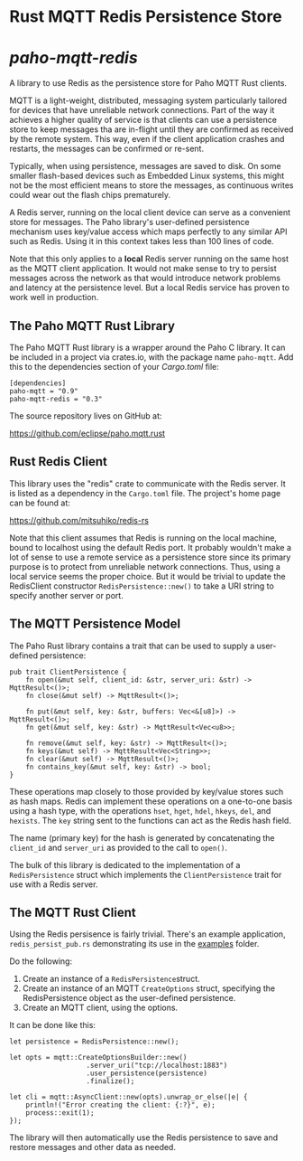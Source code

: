 # Rust MQTT Redis Persistence Store
# _paho-mqtt-redis_

A library to use Redis as the persistence store for Paho MQTT Rust clients.

MQTT is a light-weight, distributed, messaging system particularly tailored for devices that have unreliable network connections. Part of the way it achieves a higher quality of service is that clients can use a persistence store to keep messages tha are in-flight until they are confirmed as received by the remote system. This way, even if the client application crashes and restarts, the messages can be confirmed or re-sent.

Typically, when using persistence, messages are saved to disk. On some smaller flash-based devices such as Embedded Linux systems, this might not be the most efficient means to store the messages, as continuous writes could wear out the flash chips prematurely. 

A Redis server, running on the local client device can serve as a convenient store for messages. The Paho library's user-defined persistence mechanism uses key/value access which maps perfectly to any similar API such as Redis. Using it in this context takes less than 100 lines of code.

Note that this only applies to a **local** Redis server running on the same host as the MQTT client application. It would not make sense to try to persist messages across the network as that would introduce network problems and latency at the persistence level. But a local Redis service has proven to work well in production.

## The Paho MQTT Rust Library

The Paho MQTT Rust library is a wrapper around the Paho C library. It can be included in a project via crates.io, with the package name `paho-mqtt`. Add this to the dependencies section of your _Cargo.toml_ file:

```
[dependencies]
paho-mqtt = "0.9"
paho-mqtt-redis = "0.3"
```

 The source repository lives on GitHub at:

https://github.com/eclipse/paho.mqtt.rust


## Rust Redis Client

This library uses the "redis" crate to communicate with the Redis server. It is listed as a dependency in the `Cargo.toml` file. The project's home page can be found at:

https://github.com/mitsuhiko/redis-rs

Note that this client assumes that Redis is running on the local machine, bound to localhost using the default Redis port. It probably wouldn't make a lot of sense to use a remote service as a persistence store since its primary purpose is to protect from unreliable network connections. Thus, using a local service seems the proper choice. But it would be trivial to update the RedisClient constructor `RedisPersistence::new()` to take a URI string to specify another server or port.

## The MQTT Persistence Model

The Paho Rust library contains a trait that can be used to supply a user-defined persistence:

```
pub trait ClientPersistence {
    fn open(&mut self, client_id: &str, server_uri: &str) -> MqttResult<()>;
    fn close(&mut self) -> MqttResult<()>;

    fn put(&mut self, key: &str, buffers: Vec<&[u8]>) -> MqttResult<()>;
    fn get(&mut self, key: &str) -> MqttResult<Vec<u8>>;

    fn remove(&mut self, key: &str) -> MqttResult<()>;
    fn keys(&mut self) -> MqttResult<Vec<String>>;
    fn clear(&mut self) -> MqttResult<()>; 
    fn contains_key(&mut self, key: &str) -> bool;
}

``` 

These operations map closely to those provided by key/value stores such as hash maps. Redis can implement these operations on a one-to-one basis using a hash type, with the operations `hset`, `hget`, `hdel`, `hkeys`, `del`, and `hexists`. The `key` string sent to the functions can act as the Redis hash field.

The name (primary key) for the hash is generated by concatenating the `client_id` and `server_uri` as provided to the call to `open()`.

The bulk of this library is dedicated to the implementation of a `RedisPersistence` struct which implements the `ClientPersistence` trait for use with a Redis server.

## The MQTT Rust Client

Using the Redis persisence is fairly trivial. There's an example application, `redis_persist_pub.rs` demonstrating its use in the [examples](https://github.com/fpagliughi/mqtt.rust.redis/tree/master/examples) folder.

 Do the following:

1. Create an instance of a `RedisPersistence`struct.
2. Create an instance of an MQTT `CreateOptions` struct, specifying the RedisPersistence object as the user-defined persistence.
3. Create an MQTT client, using the options.

It can be done like this:
```
let persistence = RedisPersistence::new();

let opts = mqtt::CreateOptionsBuilder::new()
                   .server_uri("tcp://localhost:1883")
                   .user_persistence(persistence)
                   .finalize();

let cli = mqtt::AsyncClient::new(opts).unwrap_or_else(|e| {
    println!("Error creating the client: {:?}", e);
    process::exit(1);
});

```

The library will then automatically use the Redis persistence to save and restore messages and other data as needed.